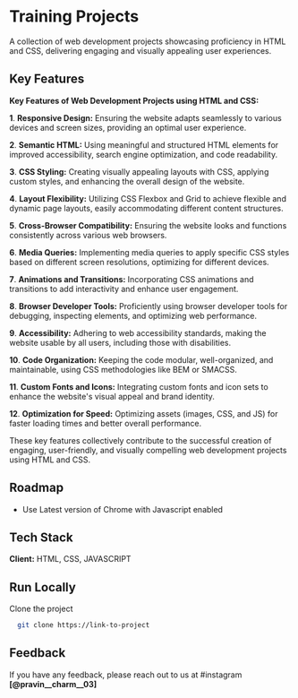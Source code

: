 
# Training Projects

A collection of web development projects showcasing proficiency in HTML and CSS, delivering engaging and visually appealing user experiences.

## Key Features

**Key Features of Web Development Projects using HTML and CSS:**

**1**. **Responsive Design:** Ensuring the website adapts seamlessly to various devices and screen sizes, providing an optimal user experience.

**2**. **Semantic HTML:** Using meaningful and structured HTML elements for improved accessibility, search engine optimization, and code readability.

**3**. **CSS Styling:** Creating visually appealing layouts with CSS, applying custom styles, and enhancing the overall design of the website.

**4**. **Layout Flexibility:** Utilizing CSS Flexbox and Grid to achieve flexible and dynamic page layouts, easily accommodating different content structures.

**5**. **Cross-Browser Compatibility:** Ensuring the website looks and functions consistently across various web browsers.

**6**. **Media Queries:** Implementing media queries to apply specific CSS styles based on different screen resolutions, optimizing for different devices.

**7**. **Animations and Transitions:** Incorporating CSS animations and transitions to add interactivity and enhance user engagement.

**8**. **Browser Developer Tools:** Proficiently using browser developer tools for debugging, inspecting elements, and optimizing web performance.

**9**. **Accessibility:** Adhering to web accessibility standards, making the website usable by all users, including those with disabilities.

**10**. **Code Organization:** Keeping the code modular, well-organized, and maintainable, using CSS methodologies like BEM or SMACSS.

**11**. **Custom Fonts and Icons:** Integrating custom fonts and icon sets to enhance the website's visual appeal and brand identity.

**12**. **Optimization for Speed:** Optimizing assets (images, CSS, and JS) for faster loading times and better overall performance.

These key features collectively contribute to the successful creation of engaging, user-friendly, and visually compelling web development projects using HTML and CSS.

## Roadmap

- Use Latest version of Chrome with Javascript enabled

## Tech Stack

**Client:** HTML, CSS, JAVASCRIPT

## Run Locally

Clone the project

```bash
  git clone https://link-to-project
```

## Feedback

If you have any feedback, please reach out to us at #instagram **[@pravin__charm__03]**

